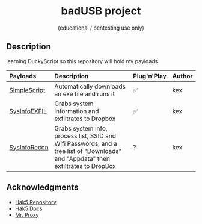 <div align=center>

# badUSB project
(educational / pentesting use only)
</div>   
 

## Description 
learning DuckyScript so this repository will hold my payloads

| Payloads                                                                                                         | Description                                                                                       | Plug'n'Play | Author      |
| :--------------------------------------------------------------------------------------------------------------- | :------------------------------------------------------------------------------------------------ | :-----------| :-----------|
| [SimpleScript](https://github.com/Kexx0/usb-rubber/tree/main/SimpleScript)                              | Automatically downloads an exe file and runs it                                                    |✅          | kex    |
| [SysInfoEXFIL](https://github.com/Kexx0/usb-rubber/tree/main/SysInfoEXFIL)                              | Grabs system information and exfiltrates to Dropbox                                                |✅          | kex    |
| [SysInfoRecon](https://github.com/Kexx0/usb-rubber/tree/main/SysInfoRecon)                              | Grabs system info, process list, SSID and Wifi Passwords, and a tree list of "Downloads" and "Appdata" then exfiltrates to DropBox                                               |?          | kex    |

## Acknowledgments

* [Hak5 Repository](https://github.com/hak5/usbrubberducky-payloads)
* [Hak5 Docs](https://docs.hak5.org/hak5-usb-rubber-ducky)
* [ Mr. Proxy ](https://github.com/Mr-Proxy-source/BadUSB-Payloads/tree/main)
